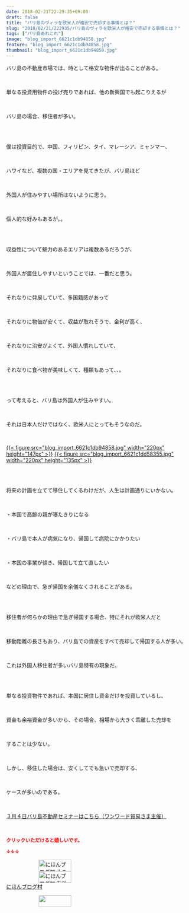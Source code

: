```yaml
---
date: 2018-02-21T22:29:35+09:00
draft: false
title: "バリ島のヴィラを欧米人が格安で売却する事情とは？"
slug: "2018/02/21/222935/バリ島のヴィラを欧米人が格安で売却する事情とは？"
tags: ["バリ島あれこれ"]
image: "blog_import_6621c1db94858.jpg"
feature: "blog_import_6621c1db94858.jpg"
thumbnail: "blog_import_6621c1db94858.jpg"
---
```

<p>バリ島の不動産市場では、時として格安な物件が出ることがある。</p><p> </p><p>単なる投資用物件の投げ売りであれば、他の新興国でも起こりえるが</p><p> </p><p>バリ島の場合、移住者が多い。</p><p> </p><p><br/>僕は投資目的で、中国、フィリピン、タイ、マレーシア、ミャンマー、</p><p> </p><p>ハワイなど、複数の国・エリアを見てきたが、バリ島ほど</p><p> </p><p>外国人が住みやすい場所はないように思う。</p><p> </p><p>個人的な好みもあるが。。</p><p> </p><p><br/>収益性について魅力のあるエリアは複数あるだろうが、</p><p> </p><p>外国人が居住しやすいということでは、一番だと思う。</p><p> </p><p>それなりに発展していて、多国籍感があって</p><p> </p><p>それなりに物価が安くて、収益が取れそうで、金利が高く、</p><p> </p><p>それなりに治安がよくて、外国人慣れしていて、</p><p> </p><p>それなりに食べ物が美味しくて、種類もあって、、。</p><p> </p><p><br/>って考えると、バリ島は外国人が住みやすい。</p><p> </p><p>それは日本人だけではなく、欧米人にとってもそうなのだ。</p><p> </p><p><a href="blog_import_6621c1db94858.jpg">{{< figure src="blog_import_6621c1db94858.jpg" width="220px" height="147px" >}}</a> <a href="blog_import_6621c1dd58355.jpg">{{< figure src="blog_import_6621c1dd58355.jpg" width="220px" height="135px" >}}</a></p><p> </p><p><br/>将来の計画を立てて移住してくるわけだが、人生は計画通りにいかない。</p><p> </p><p>・本国で高齢の親が寝たきりになる</p><p> </p><p>・バリ島で本人が病気になり、帰国して病院にかかりたい</p><p> </p><p>・本国の事業が傾き、帰国して立て直したい</p><p> </p><p>などの理由で、急ぎ帰国を余儀なくされることがある。</p><p> </p><p><br/>移住者が何らかの理由で急ぎ帰国する場合、特にそれが欧米人だと</p><p> </p><p>移動距離の長さもあり、バリ島での資産をすべて売却して帰国する人が多い。</p><p> </p><p>これは外国人移住者が多いバリ島特有の現象だ。</p><p> </p><p><br/>単なる投資物件であれば、本国に居住し資金だけを投資しているし、</p><p> </p><p>資金も余裕資金が多いから、その場合、相場から大きく乖離した売却を</p><p> </p><p>することは少ない。</p><p> </p><p>しかし、移住した場合は、安くしてでも急いで売却する、</p><p> </p><p>ケースが多いのである。</p><p> </p><p><a href="index.html" target="_blank">３月４日バリ島不動産セミナーはこちら（ワンワード貿易さま主催）</a></p><p> </p><p><font color="#ff0000" size="2"><strong>クリックいただけると嬉しいです。</strong></font></p><p><font color="#ff0000" size="2"><strong>↓↓↓</strong></font></p><p><a href="ranking.html?p_cid=01260127" id="&amp;blogmura_banner" target="_blank"><img alt="にほんブログ村 その他生活ブログ 不動産投資へ" border="0" height="31" src="data:image/svg+xml;charset=utf-8,%3Csvg%20xmlns%3D%22http%3A%2F%2Fwww.w3.org%2F2000%2Fsvg%22%20title%3D%22Placeholder%20for%20Images%22%20role%3D%22presentation%22%20viewBox%3D%220%200%2088%2031%22%20%2F%3E" width="88" data-src="https://img-proxy.blog-video.jp/images?url=http%3A%2F%2Flife.blogmura.com%2Fhudousantoushi%2Fimg%2Fhudousantoushi88_31.gif" style="aspect-ratio: auto 88 / 31;"/><noscript><img alt="にほんブログ村 その他生活ブログ 不動産投資へ" border="0" height="31" src="https://img-proxy.blog-video.jp/images?url=http%3A%2F%2Flife.blogmura.com%2Fhudousantoushi%2Fimg%2Fhudousantoushi88_31.gif" width="88"></noscript></a><br/><a href="ranking.html?p_cid=01260127" target="_blank"><img alt="にほんブログ村 海外生活ブログ バリ島情報へ" border="0" height="31" src="data:image/svg+xml;charset=utf-8,%3Csvg%20xmlns%3D%22http%3A%2F%2Fwww.w3.org%2F2000%2Fsvg%22%20title%3D%22Placeholder%20for%20Images%22%20role%3D%22presentation%22%20viewBox%3D%220%200%2088%2031%22%20%2F%3E" width="88" data-src="https://img-proxy.blog-video.jp/images?url=http%3A%2F%2Foverseas.blogmura.com%2Fbali%2Fimg%2Fbali88_31.gif" style="aspect-ratio: auto 88 / 31;"/><noscript><img alt="にほんブログ村 海外生活ブログ バリ島情報へ" border="0" height="31" src="https://img-proxy.blog-video.jp/images?url=http%3A%2F%2Foverseas.blogmura.com%2Fbali%2Fimg%2Fbali88_31.gif" width="88"></noscript></a><br/><a href="ranking.html?p_cid=01260127" target="_blank">にほんブログ村</a></p><p><a href="link.php?1804582" title="人気ブログランキングへ"><img border="0" height="31" src="data:image/svg+xml;charset=utf-8,%3Csvg%20xmlns%3D%22http%3A%2F%2Fwww.w3.org%2F2000%2Fsvg%22%20title%3D%22Placeholder%20for%20Images%22%20role%3D%22presentation%22%20viewBox%3D%220%200%2088%2031%22%20%2F%3E" width="88" data-src="https://blog.with2.net/img/banner/banner_22.gif" style="aspect-ratio: auto 88 / 31;"/><noscript><img border="0" height="31" src="https://blog.with2.net/img/banner/banner_22.gif" width="88"></noscript></a></p><p> </p>

